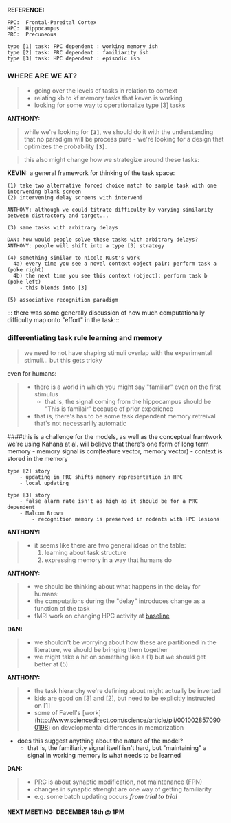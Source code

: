 **REFERENCE:**
 
 	FPC:  Frontal-Pareital Cortex
	HPC:  Hippocampus 
	PRC:  Precuneous 
	
	type [1] task: FPC dependent : working memory ish
	type [2] task: PRC dependent : familiarity ish
	type [3] task: HPC dependent : episodic ish

### WHERE ARE WE AT?

> - going over the levels of tasks in relation to context
> - relating kb to kf memory tasks that keven is working
> - looking for some way to operationalize type [3] tasks

**ANTHONY:** 

> while we're looking for **`[3]`**, we should do it with the understanding that no paradigm will be process pure - we're looking for a design that optimizes the probability 
**`[3]`**. 

> this also might change how we strategize around these tasks: 

**KEVIN:** a general framework for thinking of the task space: 

    (1) take two alternative forced choice match to sample task with one intervening blank screen
    (2) intervening delay screens with interveni

	ANTHONY: although we could titrate difficulty by varying similarity between distractory and target... 

    (3) same tasks with arbitrary delays

	DAN: how would people solve these tasks with arbitrary delays?
	ANTHONY: people will shift into a type [3] strategy

	(4) something similar to nicole Rust's work
      4a) every time you see a novel context object pair: perform task a (poke right)
      4b) the next time you see this context (object): perform task b (poke left)
    	- this blends into [3]

	(5) associative recognition paradigm


::: there was some generally discussion of how much computationally difficulty map onto "effort" in the task:::


### differentiating task rule learning and memory

> 	we need to not have shaping stimuli overlap with the experimental stimuli... but this gets tricky 

even for humans:

> - there is a world in which you might say "familiar" even on the first stimulus
> 	- that is, the signal coming from the hippocampus should be "This is familair" because of prior experience 
> - that is, there's has to be some task dependent memory retreival that's not necessarilly automatic


####this is a challenge for the models, as well as the conceptual framtwork we're using
	Kahana at al. will believe that there's one form of long term memory
	  	- memory signal is corr(feature vector, memory vector)
	  	- context is stored in the memory

	type [2] story
	  	- updating in PRC shifts memory representation in HPC
	  	- local updating

	type [3] story
		- false alarm rate isn't as high as it should be for a PRC dependent
		- Malcom Brown
  			- recognition memory is preserved in rodents with HPC lesions


**ANTHONY:**

> - it seems like there are two general ideas on the table:
>     1. learning about task structure
>     2. expressing memory in a way that humans do

**ANTHONY:**

> - we should be thinking about what happens in the delay for humans:
> - the computations during the "delay" introduces change as a function of the task
> - fMRI work on changing HPC activity at [baseline](http://www.pnas.org/content/98/22/12760.full)

**DAN:**
	
> - we shouldn't be worrying about how these are partitioned in the literature, we should be bringing them together
> - we might take a hit on something like a (1) but we should get better at (5)

**ANTHONY:**

> - the task hierarchy we're defining about might actually be inverted
> - kids are good on [3] and [2], but need to be explicitly instructed on [1]
> - some of Favell's [work] (http://www.sciencedirect.com/science/article/pii/0010028570900198) on developmental differences in memorization 
- does this suggest anything about the nature of the model?
	- that is, the familiarity signal itself isn't hard, but "maintaining" a signal in working memory is what needs to be learned
 
**DAN:**

> - PRC is about synaptic modification, not maintenance (FPN)
> - changes in synaptic strenght are one way of getting familiarity
> - e.g. some batch updating occurs ***from trial to trial***



#### NEXT MEETING: DECEMBER 18th @ 1PM
